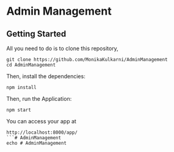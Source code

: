 # Admin Management

## Getting Started

All you need to do is to clone this repository,


```
git clone https://github.com/MonikaKulkarni/AdminManagement
cd AdminManagement
```

Then, install the dependencies:

```
npm install
```

Then, run the Application:

```
npm start
```

You can access your app at 

```
http://localhost:8000/app/
```# AdminManagement
echo # AdminManagement
